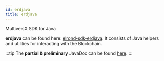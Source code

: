 ```yaml
---
id: erdjava
title: erdjava
---
```


MultiversX SDK for Java

**erdjava** can be found here: [elrond-sdk-erdjava](https://github.com/ElrondNetwork/elrond-sdk-erdjava/).
It consists of Java helpers and utilities for interacting with the Blockchain.

:::tip
The **partial & preliminary** JavaDoc can be found [here](https://elrondnetwork.github.io/elrond-sdk-docs/erdjava).
:::
